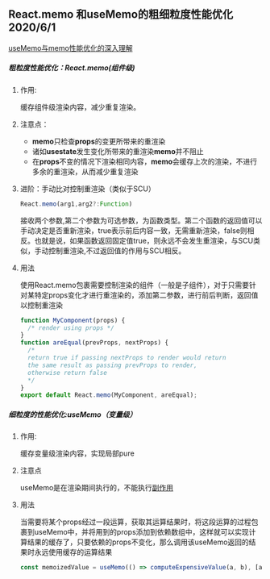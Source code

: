 ## React.memo 和useMemo的粗细粒度性能优化  2020/6/1

[useMemo与memo性能优化的深入理解](http://www.ptbird.cn/react-hook-useMemo-purerender.html)

##### 粗粒度性能优化：React.memo(组件级)

1. 作用:

   缓存组件级渲染内容，减少重复渲染。

2. 注意点：

   * **memo**只检查**props**的变更所带来的重渲染
   * 诸如**usestate**发生变化所带来的重渲染**memo**并不阻止
   * 在**props**不变的情况下渲染相同内容，**memo**会缓存上次的渲染，不进行多余的重渲染，从而减少重复渲染

3. 进阶：手动比对控制重渲染（类似于SCU）

   ```javascript
   React.memo(arg1,arg2?:Function)
   ```

   接收两个参数,第二个参数为可选参数，为函数类型。第二个函数的返回值可以手动决定是否重新渲染，true表示前后内容一致，无需重新渲染，false则相反。也就是说，如果函数返回固定值true，则永远不会发生重渲染，与SCU类似，手动控制重渲染,不过返回值的作用与SCU相反。

   

4. 用法

   使用React.memo包裹需要控制渲染的组件（一般是子组件），对于只需要针对某特定props变化才进行重渲染的，添加第二参数，进行前后判断，返回值以控制重渲染
   
   ```javascript
   function MyComponent(props) {
     /* render using props */
   }
   function areEqual(prevProps, nextProps) {
     /*
     return true if passing nextProps to render would return
     the same result as passing prevProps to render,
     otherwise return false
     */
   }
   export default React.memo(MyComponent, areEqual);
   ```
   
   

##### 细粒度的性能优化:useMemo（变量级）

1. 作用:

   缓存变量级渲染内容，实现局部pure

2. 注意点

   useMemo是在渲染期间执行的，不能执行[副作用](https://segmentfault.com/q/1010000019475078/a-1020000019477192)

3. 用法

   当需要将某个props经过一段运算，获取其运算结果时，将这段运算的过程包裹到useMemo中，并将用到的props添加到依赖数组中，这样就可以实现计算结果的缓存了，只要依赖的props不变化，那么调用该useMemo返回的结果时永远使用缓存的运算结果
   
   ```javascript
   const memoizedValue = useMemo(() => computeExpensiveValue(a, b), [a, b]);
   ```
   
   


